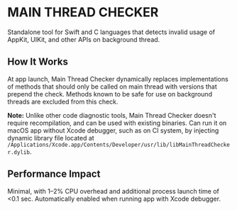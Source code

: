 # MAIN THREAD CHECKER

Standalone tool for Swift and C languages that detects invalid usage of AppKit, UIKit, and other APIs on background thread.

## How It Works

At app launch, Main Thread Checker dynamically replaces implementations of methods that should only be called on main thread with versions that prepend the check. Methods known to be safe for use on background threads are excluded from this check.

**Note:** Unlike other code diagnostic tools, Main Thread Checker doesn't require recompilation, and can be used with existing binaries. Can run it on macOS app without Xcode debugger, such as on CI system, by injecting dynamic library file located at `/Applications/Xcode.app/Contents/Developer/usr/lib/libMainThreadChecker.dylib`.

## Performance Impact

Minimal, with 1–2% CPU overhead and additional process launch time of <0.1 sec. Automatically enabled when running app with Xcode debugger.
